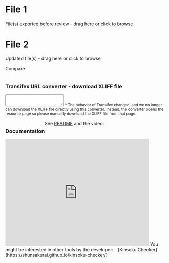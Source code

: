 <!-- Last update on Aug 3, 2022 -->
<div class="content">

  <div class="file file1">
    <h1>File 1</h1>
    <div class="drag" id="drag1" title="Supported files:&#13;&#10;- .xlf&#13;&#10;- .mqxliff&#13;&#10;- .mxliff">
      <p class="center top25" id="filename1">File(s) exported before review - drag here or click to browse</p>
      <input id="fileinput1" name="fileinput1" style="display: none;" type="file" multiple>
    </div>
  </div>

  <div class="file file2">
    <h1>File 2</h1>
    <div class="drag" id="drag2" title="Supported files:&#13;&#10;- .xlf&#13;&#10;- .mqxliff&#13;&#10;- .mxliff">
      <p class="center top25" id="filename2">Updated file(s) - drag here or click to browse</p>
      <input id="fileinput2" name="fileinput2" style="display: none;" type="file" multiple>
    </div>
  </div>

  <div class="button" id="compare">
    <p class="center top25">Compare</p>
  </div>
  <div class="message" id="message"></div>

  <div class="converter subsection">
    <h3 style="float: left;">Transifex URL converter - download XLIFF file</h3>
    <textarea class="terminal" id="terminal" spellcheck="false"></textarea>
    <small class="note">* The behavior of Transifex changed, and we no longer can download the XLIFF file directly using this converter. Instead, the converter opens the resource page so please manually download the XLIFF file from that page.</small>
  </div>

</div>

<div class="subsection">
  <h3 style="float: left;">Documentation</h3>
  <p>See <a href="https://github.com/ShunSakurai/trans-diff#how-to-use" rel="noopener oreferrer" tabindex="-1" target="blank_">README</a> and the video:</p>
  <iframe width="448" height="332" src="https://www.youtube.com/embed/-zuSH3Bl_x0" frameborder="0" allow="accelerometer; autoplay; encrypted-media; gyroscope; picture-in-picture" allowfullscreen></iframe>
  You might be interested in other tools by the developer:
  - [Kinsoku Checker](https://shunsakurai.github.io/kinsoku-checker/)
</div>

<script src="script.js" type="text/javascript" charset="utf-8" async defer></script>
<script src="converter.js" type="text/javascript" charset="utf-8" async defer></script>